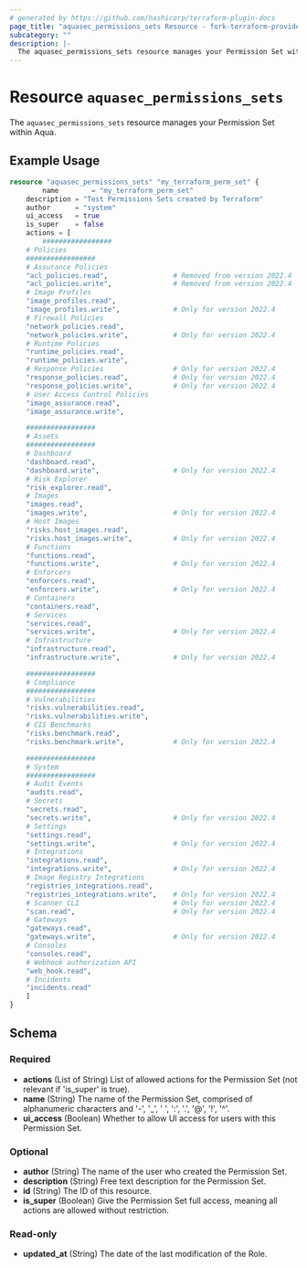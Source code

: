 ```yaml
---
# generated by https://github.com/hashicorp/terraform-plugin-docs
page_title: "aquasec_permissions_sets Resource - fork-terraform-provider-aquasec"
subcategory: ""
description: |-
  The aquasec_permissions_sets resource manages your Permission Set within Aqua.
---
```


# Resource `aquasec_permissions_sets`

The `aquasec_permissions_sets` resource manages your Permission Set within Aqua.

## Example Usage

```terraform
resource "aquasec_permissions_sets" "my_terraform_perm_set" {
        name        = "my_terraform_perm_set"
    description = "Test Permissions Sets created by Terraform"
    author      = "system"
    ui_access   = true
    is_super    = false
    actions = [
        #################
    # Policies
    #################
    # Assurance Policies
    "acl_policies.read",                # Removed from version 2022.4
    "acl_policies.write",               # Removed from version 2022.4
    # Image Profiles
    "image_profiles.read",
    "image_profiles.write",             # Only for version 2022.4
    # Firewall Policies
    "network_policies.read",
    "network_policies.write",           # Only for version 2022.4
    # Runtime Policies
    "runtime_policies.read",
    "runtime_policies.write",
    # Response Policies                 # Only for version 2022.4
    "response_policies.read",           # Only for version 2022.4
    "response_policies.write",          # Only for version 2022.4
    # User Access Control Policies
    "image_assurance.read",
    "image_assurance.write",

    #################
    # Assets
    #################
    # Dashboard
    "dashboard.read",
    "dashboard.write",                  # Only for version 2022.4
    # Risk Explorer
    "risk_explorer.read",
    # Images
    "images.read",
    "images.write",                     # Only for version 2022.4
    # Host Images
    "risks.host_images.read",
    "risks.host_images.write",          # Only for version 2022.4
    # Functions
    "functions.read",
    "functions.write",                  # Only for version 2022.4
    # Enforcers
    "enforcers.read",
    "enforcers.write",                  # Only for version 2022.4
    # Containers
    "containers.read",
    # Services
    "services.read",
    "services.write",                   # Only for version 2022.4
    # Infrastructure
    "infrastructure.read",
    "infrastructure.write",             # Only for version 2022.4

    #################
    # Compliance
    #################
    # Vulnerabilities
    "risks.vulnerabilities.read",
    "risks.vulnerabilities.write",
    # CIS Benchmarks
    "risks.benchmark.read",
    "risks.benchmark.write",            # Only for version 2022.4

    #################
    # System
    #################
    # Audit Events
    "audits.read",
    # Secrets
    "secrets.read",
    "secrets.write",                    # Only for version 2022.4
    # Settings
    "settings.read",
    "settings.write",                   # Only for version 2022.4
    # Integrations
    "integrations.read",
    "integrations.write",               # Only for version 2022.4
    # Image Registry Integrations
    "registries_integrations.read",
    "registries_integrations.write",    # Only for version 2022.4
    # Scanner CLI                       # Only for version 2022.4
    "scan.read",                        # Only for version 2022.4
    # Gateways
    "gateways.read",
    "gateways.write",                   # Only for version 2022.4
    # Consoles
    "consoles.read",
    # Webhook authorization API
    "web_hook.read",
    # Incidents
    "incidents.read"
    ]
}
```

<!-- schema generated by tfplugindocs -->
## Schema

### Required

- **actions** (List of String) List of allowed actions for the Permission Set (not relevant if 'is_super' is true).
- **name** (String) The name of the Permission Set, comprised of alphanumeric characters and '-', '_', ' ', ':', '.', '@', '!', '^'.
- **ui_access** (Boolean) Whether to allow UI access for users with this Permission Set.

### Optional

- **author** (String) The name of the user who created the Permission Set.
- **description** (String) Free text description for the Permission Set.
- **id** (String) The ID of this resource.
- **is_super** (Boolean) Give the Permission Set full access, meaning all actions are allowed without restriction.

### Read-only

- **updated_at** (String) The date of the last modification of the Role.


